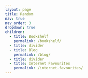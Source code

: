 ```yaml
---
layout: page
title: Random
nav: true
nav_order: 3
dropdown: true
children:
  - title: Bookshelf
    permalink: /bookshelf/
  - title: divider
  - title: Blog
    permalink: /blog/
  - title: divider
  - title: Internet Favourites
    permalink: /internet-favourites/
---
```

